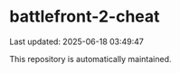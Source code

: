 # battlefront-2-cheat

Last updated: 2025-06-18 03:49:47

This repository is automatically maintained.
